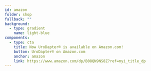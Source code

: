```yaml
---
id: amazon
folder: shop
fallback: ""
background:
  - type: gradient
    name: light-blue
components:
  - type: cta
    title: Now UroDapter® is available on Amazon.com!
    button: UroDapter® on Amazon.com
    anchor: amazon
    link: https://www.amazon.com/dp/B08QN9NS8Z?ref=myi_title_dp
---
```

